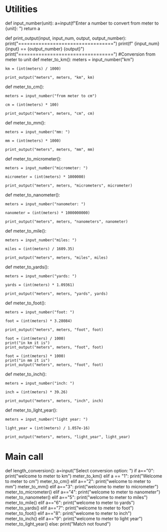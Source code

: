 # Utilities
def input_number(unit):
    a=input(f"Enter a number to convert from meter to {unit}: ")
    return a


def print_output(input, input_num, output, output_number):
    print("=================================")
    print(f"     {input_num} {input} == {output_number} {output}")
    print("=================================")
    #Conversion from meter to unit
def meter_to_km():
    meters = input_number("km")

    km = (int(meters) / 1000)

    print_output("meters", meters, "km", km)

def meter_to_cm():

    meters = input_number("from meter to cm")
    
    cm = (int(meters) * 100)

    print_output("meters", meters, "cm", cm)


def meter_to_mm():
    
    meters = input_number("mm: ")

    mm = (int(meters) * 1000)

    print_output("meters", meters, "mm", mm)


def meter_to_micrometer():
    
    meters = input_number("micrometer: ")

    micrometer = (int(meters) * 1000000)

    print_output("meters", meters, "micrometers", micrometer)


def meter_to_nanometer():

    meters = input_number("nanometer: ")

    nanometer = (int(meters) * 1000000000)

    print_output("meters", meters, "nanometers", nanometer)


def meter_to_mile():

    meters = input_number("miles: ")

    miles = (int(meters) / 1609.35)   

    print_output("meters", meters, "miles", miles)


def meter_to_yards():

    meters = input_number("yards: ")

    yards = (int(meters) * 1.09361)

    print_output("meters", meters, "yards", yards)


def meter_to_foot():

    meters = input_number("foot: ")

    foot = (int(meters) * 3.28084)

    print_output("meters", meters, "foot", foot)

    foot = (int(meters) / 1000)
    print("in km it is")
    print_output("meters", meters, "foot", foot)

    foot = (int(meters) * 1000)
    print("in mm it is")
    print_output("meters", meters, "foot", foot)


def meter_to_inch():

    meters = input_number("inch: ")

    inch = (int(meters) * 39.26)

    print_output("meters", meters, "inch", inch)


def meter_to_light_year():

    meters = input_number("light year: ")

    light_year = (int(meters) / 1.057e-16)

    print_output("meters", meters, "light_year", light_year)
    
# Main call
def length_conversion():
    a=input("Select conversion option: ")
    if a=="0":
        print("welcome to meter to km")
        meter_to_km()
    elif a == "1":
        print("Welcome to meter to cm")
        meter_to_cm()
    elif a=="2":
        print("welcome to meter to mm")
        meter_to_mm()
    elif a=="3":
        print("welcome to meter to micrometer")
        meter_to_micrometer()
    elif a=="4":
        print("welcome to meter to nanometer")
        meter_to_nanometer()
    elif a=="5":
        print("welcome to meter to miles")
        meter_to_mile()
    elif a=="6":
        print("welcome to meter to yards")
        meter_to_yards()
    elif a=="7":
        print("welcome to meter to foot")
        meter_to_foot()
    elif a=="8":
        print("welcome to meter to inch")
        meter_to_inch()
    elif a=="9":
        print("welcome to meter to light year")
        meter_to_light_year()
    else:
        print("Match not found")

